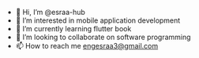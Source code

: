 - 👋 Hi, I’m @esraa-hub
- 👀 I’m interested in mobile application development
- 🌱 I’m currently learning flutter book
- 💞️ I’m looking to collaborate on software programming
- 📫 How to reach me engesraa3@gmail.com

<!---
esraa-hub/esraa-hub is a ✨ special ✨ repository because its `README.md` (this file) appears on your GitHub profile.
You can click the Preview link to take a look at your changes.
--->
